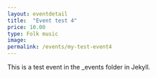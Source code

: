 ```yaml
---
layout: eventdetail
title:  "Event test 4"
price: 10.00
type: Folk music
image:
permalink: /events/my-test-event4
---
```

This is a test event in the _events folder in Jekyll.
